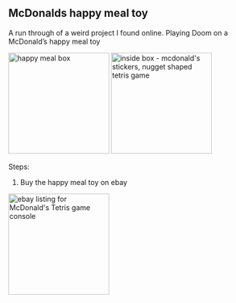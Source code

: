 ## McDonalds happy meal toy

A run through of a weird project I found online. Playing Doom on a McDonald’s happy meal toy

<img src="https://github.com/thequietlife/mcdonalds-happy-meal-toy-doom/blob/d51aca9285826673e02e7017e1dbab8fca7fea76/images/box.jpeg" alt="happy meal box" width="200"/>

<img src="https://github.com/thequietlife/mcdonalds-happy-meal-toy-doom/blob/9a902c9648825d651461627d6c67a9d9b9e5dc00/images/inside.jpeg" alt="inside box - mcdonald's stickers, nugget shaped tetris game" width="200"/>

Steps:
1. Buy the happy meal toy on ebay

<img src="https://github.com/thequietlife/mcdonalds-happy-meal-toy-doom/blob/1681fd8eb08734b319269eedcd1abb8bcd96f94a/images/ebay%20shopping%20time.png" alt="ebay listing for McDonald's Tetris game console" width="200"/>


